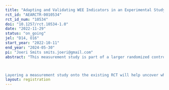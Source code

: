 ```yaml
---
title: "Adapting and Validating WEE Indicators in an Experimental Study of Savings"
rct_id: "AEARCTR-0010534"
rct_id_num: "10534"
doi: "10.1257/rct.10534-1.0"
date: "2022-11-29"
status: "on_going"
jel: "D14, O16"
start_year: "2022-10-11"
end_year: "2024-05-30"
pi: "Joeri Smits smits.joeri@gmail.com"
abstract: "This measurement study is part of a larger randomized controlled trial (RCT) that aims to produce evidence on how goal-based digital savings accounts and services might improve the financial health and well-being of low-income people in Uganda. Preliminary data from the RCT  revealed that women were more responsive to financial coaching than men. This discovery is in line with existing research that illustrates the potential for DFS to empower women. However, in order to advance this understanding, more work is needed to improve and expand the measurement of women’s economic empowerment (WEE) indicators with a focus on context-specific indicators. 

Layering a measurement study onto the existing RCT will help uncover why women are more responsive than men to financial coaching and savings. Additionally, the study will identify how these interventions contribute to women’s agency, defined as setting goals, acting on them, and achieving them. The measurement study will be informed by qualitative research that is already underway. Utilizing input from two complementary investigative techniques, focus group discussions (FGD) and cognitive interviews (CI) iteratively, indicators are being developed and adapted to a Ugandan context (content validation). The measurement study involves increasing the female sample size in the RCT from 400 to 1,600 women (1,200 additional women will be recruited) to allow for more variables associated with WEE to be included in the analysis. The women will be evenly split between a treatment and a control group. In the treatment arm, the sample population will receive personalized financial coaching emphasizing the importance of savings. Finally, the third stage will consist of construct validation using machine learning algorithms that will identify which WEE indicators have the greatest classification power and the strongest ability to predict women’s agency demonstrated by the aptitude to devise concrete savings goals, achievement of goals and the ability to act upon these goals."
layout: registration
---
```


